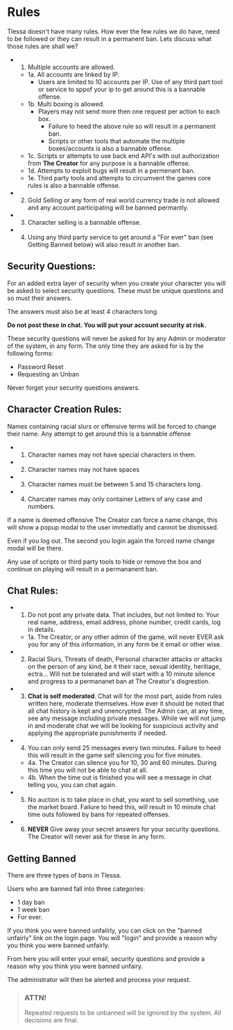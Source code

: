 # Rules

Tlessa doesn't have many rules. How ever the few rules we do have, need to be followed or they can result in a permanent ban. Lets discuss what those rules are shall we?

- 1. Multiple accounts are allowed. 
  - 1a. All accounts are linked by IP.
    - Users are limited to 10 accounts per IP. Use of any third part tool or service to sppof your ip to get around 
      this is a bannable offense.
  - 1b. Multi boxing is allowed.
    - Players may not send more then one request per action to each box.
      - Failure to heed the above rule so will result in a permanent ban. 
      - Scripts or other tools that automate the multiple boxes/accounts is also a bannable offense.
  - 1c. Scripts or attempts to use back end API's with out authorization from **The Creator** for any purpose is a bannable offense.
  - 1d. Attempts to exploit bugs will result in a permenant ban.
  - 1e. Third party tools and attempts to circumvent the games core rules is also a bannable offense.
- 2. Gold Selling or any form of real world currency trade is not allowed and any account participating will be banned permantly.
- 3. Character selling is a bannable offense.
- 4. Using any third party service to get around a "For ever" ban (see Getting Banned below) will also result in another ban.

## Security Questions:

For an added extra layer of security when you create your character you will be asked to select security questions. These must be unique questions and so must their answers.

The answers must also be at least 4 characters long.

**Do not post these in chat. You will put your account security at risk.**

These security questions will never be asked for by any Admin or moderator of the system, in any form. The only time they are asked for is by the following forms:

- Password Reset
- Requesting an Unban

Never forget your security questions answers.

## Character Creation Rules:

Names containing racial slurs or offensive terms will be forced to change their name. Any attempt to get around this is a bannable offense

- 1. Character names may not have special characters in them.
- 2. Character names may not have spaces
- 3. Character names must be between 5 and 15 characters long.
- 4. Charcater names may only container Letters of any case and numbers.

If a name is deemed offensive The Creator can force a name change, this will show a popup modal to the user immediatly and cannot be dismissed.

Even if you log out. The second you login again the forced name change modal will be there.

Any use of scripts or third party tools to hide or remove the box and continue on playing will result in a permananent ban.

## Chat Rules:

- 1. Do not post any private data. That includes, but not limited to: Your real name, address, email address, phone number, credit cards, log in details.
  - 1a. The Creator, or any other admin of the game, will never EVER ask you for any of this information, in any form be it email or other wise.
- 2. Racial Slurs, Threats of death, Personal character attacks or attacks on the person of any kind, be it their race, sexual identity, heritiage, ectra... Will not be tolerated and will start with a 10 minute silence and progress to a permananet ban at The Creator's disgrestion.
- 3. **Chat is self moderated**. Chat will for the most part, aside from rules written here, moderate themselves. How ever it should be noted that all chat history is kept and unencrypted. The Admin can, at any time, see any message including private messages. While we will not jump in and moderate chat we will be looking for suspicious activity and applying the appropriate punishments if needed.
- 4. You can only send 25 messages every two minutes. Failure to heed this will result in the game self silencing you for five minutes.
  - 4a. The Creator can silence you for 10, 30 and 60 minutes. During this time you will not be able to chat at all.
  - 4b. When the time out is finished you will see a message in chat telling you, you can chat again.
- 5. No auction is to take place in chat, you want to sell something, use the market board. Failure to heed this, will result in 10 minute chat time outs followed by bans for repeated offenses.
- 6. **NEVER** Give away your secret answers for your security questions. The Creator will never ask for these in any form.

## Getting Banned

There are three types of bans in Tlessa.

Users who are banned fall into three categories: 

- 1 day ban 
- 1 week ban 
- For ever.

If you think you were banned unfailrly, you can click on the "banned unfairly" link on the login page. You will "login" and provide a reason why you think you were banned unfairly.

From here you will enter your email, security questions and provide a reason why you think you were banned unfairy.

The administrator will then be alerted and process your request.

> ### ATTN!
>
> Repeated requests to be unbanned will be ignored by the system. All decisions are final.



